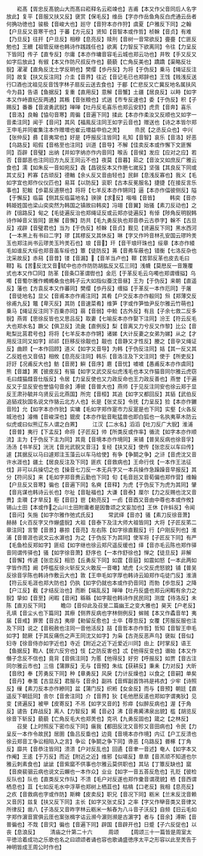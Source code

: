 <!-- { "loadSidebar": true } -->
　　崧髙【胥忠反髙貌山大而髙曰崧释名云崧竦也】吉甫【本又作父音同后人名字放此】复平【音服又扶又反】襃赏【保毛反】维岳【字亦作岳鱼角反白虎通云岳者何捔功徳也】骏极【音峻大也】廵守【音狩本亦作狩】虞夏【户雅反下同】之翰【户旦反又音寒干也】于蕃【方元反】贤知【音智本或作哲】桢榦【音贞】有难【乃旦反】往扞【户旦反】相穆【息亮反】赎刑【音树一音常欲反】亹亹【亡匪反勉也】王纉【祖管反继也韩诗作践践任也】欲离【力智反下欲离同】令往【力呈反下皆同】传子【直专反】尔庸【本亦作墉音容毛云城也郑云功也】井牧【手又反又如字后放此】有俶【本又作防尺叔反作也】藐藐【亡角反美也】蹻蹻【渠略反壮貎】濯濯【直角反沈土学反眀也】樊缨【歩丹反】为将【于伪反】乗马【绳证反注同】故复【扶又反注同】介圭【音界】往近【音记毛已也郑辞也】王饯【贱浅反送行□酒也沈祖见反音饯字林子扇反云送去食也】于郿【亡悲反又亡冀反地名属扶风今为县】告语【鱼据反】复重【直用反】意解【音蟹】土疆【居良反】以畤【如字本又作峙直纪反两通】其粻【音张粮也】式遄【市专反速也】委【于伪反】积【子赐反】番番【音波勇武貎】啴啴【吐丹反毛喜乐也郑云安舒】虎贲【音奔】喜乐【音洛】良翰【恊句音寒】周徧【音遍下同】揉此【本亦作柔汝又反顺也又如字一音柔注同】闻于【音问】其风【福鳯反注同王如字云音也】赠送也【诗之本皆尔郑王申毛并同崔集注本作赠増也崔云増益申伯之羙】
　　烝民【之丞反众也】中兴【张仲反】彞【音夷常也】好是【呼报反注皆同】礼知【音智】哀乐【音洛】好恶【乌路反】昭假【音格至也注同】训道【音导】不解【佳卖反本或作懈下文匪懈同】百辟【音璧】出纳【并如字纳亦作内音同】喉舌【音侯】发应【应对之应】若否【音鄙恶也注同旧方九反王同云不也】夜莫【音暮】茹之【音汝又如庶反广雅云食也】濡【如朱反一音如宛反】毳【昌锐反本又作脃七嵗反】坚强【其良反下同或其丈反】矜寡【古顽反】德輶【余乆反又音由轻也】民鲜【息浅反寡也】我义【毛如字宜也郑作仪仪匹也】易耳【以防反】衮职【古本反冕服名】捷捷【在接反言乐事也】犯軷【歩葛反道祭也】将将【七羊反本亦作锵同】逼【本亦作偪彼侧反】隘【于懈反】临菑【侧其反临菑地名】骙骙【求反】喈喈【音皆】
　　韩奕【音亦韩姫姓国也梁山奕奕然为韩国之镇故曰韩奕】冯翊【音翼】始骚【素刀反动也】之祚【徂路反】甸之【毛徒遍反治也郑绳证反或云郑亦徒遍反】有倬【陟角反明貎韩诗作晫音义皆同】匪解【音懈】防共【毛九勇反执也郑音恭云古恭字】榦不【古旦反】戎辟【音璧君也】当为【于伪反】桢榦【音贞】觐见【贤遍反下同】黑水西河【一本黑上有书曰二字】璆【其樛反又其休反】琳【字又作玪音林孔安国云璆玪羙玉也郑注尚书云璆羙玉玪羙石也】琅【音】玕【音干琅玕珠也】绥章【本亦作緌毛如谁反大绥也郑音虽车绥也】簟【徒防反】茀【音弗车蔽也】错衡【七洛反杂也沈采故反】赤舄【音昔】镂【音漏】【音羊当卢也】鞹【苦郭反革也皮去毛曰鞹】鞃【苦反沈又音轼中也亦作防防胡肱反又苰三同】浅幭【莫厯反一音篾覆式也本又作□同】防革【音条□革谓辔也】金厄【于革反毛云乌噣也郑谓缠搤】乌噣【音蜀尔雅作蠋蠋桑虫也韩子云大如指似蚕沈音昼】王为【于伪反】来朝【直遥反】藩也【方袁反本又作蕃同】樊缨【歩丹反】缠搤【于革反一本作厄同】于屠【音徒地名】显父【音甫本亦作甫注同】其肴【户交反本亦作殽同】炰【郑薄交反徐甫九反】鼈【卑灭反】其防【音速菜肴】维笋【字或作笋恤尹反尔雅云竹萌也】乗马【绳证反注同下百乗亦同】蒻【音弱】中鲙【古外反】有且【子余七救二反多貎】燕胥【思徐反皆也又思吕反】取妻【七喻反本亦作娶下注同】汾王【符云反毛大也郑水名】蹶父【俱卫反】流彘【直例反】梨【音离又力兮反又作黎】比公【音毗梨比莒君号也】将将【七羊反本亦作锵】诸娣【大计反妻之女弟为娣】从之【才用反注同又如字】祁祁【巨移反徐靓也】靓也【音静又才性反】媵之【音孕又绳证反】曲顾【一本作回顾】道义【如字又音导】为韩【于伪反注同】姞【其一反又其乙反姓也又音佶】相攸【息亮反注同】韩乐【音洛注及下文注同】使于【所吏反】訏訏【况甫反大也】鲂【音房】鱮【音序】麀【音忧】噳噳【愚甫反本亦作虞同】熊【音雄】罴【彼皮反】有猫【如字又武交反似虎浅毛也本又作猫音同尔雅云虎窃毛曰虥猫虥音仕版反】令居【力呈反使也又力政反命也王力政反善也】燕誉【于遍反又于显反安也誉恊句音余】溥彼【音普大也】燕师【于见反注同安也徐云郑于显反王肃孙毓并乌贤反云北燕国】所完【音桓】其追【如字又都回反】其貊【武伯反追貊戎狄国名说文作貉云北方人也】长是【张丈反】令抚【力呈反】猃【本亦作玁音险】允【如字本亦作狁】实墉【毛如字郑作寔市力反寔是也下同】实壑【火各反城池也】濬脩【音峻深也】貔皮【本亦作豼音毗猛兽也即白狐也一名执夷草木防云似虎或曰似熊辽东人谓之白罴】
　　江汉【二水名】滔滔【吐刀反广大貎】淮浦【音普】夷行【下孟反】命将【子匠反】帅【所类反或作率】循流【如字本亦作顺流】主为【于伪反下主为同】其竟【音境本亦作境同】来铺【普吴反病也徐音孚】汤汤【书羊反】洸洸【音光武貎又音汪】复经【扶又反】使传【张恋反以车曰传】遽【其据反以马曰遽郑注玉藻云以车马给使】有争【争鬬之争】之浒【音虎沈又音许水涯也】疆土【居良反注及下同】匪疚【音救病也】王命行伐【一本作王法征伐】非可以兵操切之也【操音七刀反一本无兵字又一本兵操作急躁躁音早报反】其分【符问反】来【毛如字郑音赉云勤也下同】旬【毛音廵又音荀偏也郑作营】维翰【户旦反又音寒】徧也【音遍下同】名奭【音释】为虎【于伪反下为虎为其同】肈【音兆谋也韩诗云长也】尔祉【音耻福也】大谦【音泰】厘尔【力之反赐也沈又音赉】圭瓉【才旱反】秬【音巨】鬯【勑亮反】一卣【音酉又音由中尊也本或作攸】锡山土田【本或作之山川土田附庸者是因鲁颂之文妄加也】王休【许蚪反】令闻【音问】矢施【如字尔雅作弛式氏反】
　　常武绎【音亦】骚【素刀反徐音萧】赫赫【火百反字又作爀盛貎】大祖【音泰下及注大师大祖皆同】大将【子匠反笫二章注同】言警【音景】暴掠【音亮】左右陈【如字徐直觐反】行【户刚反列也】淮浦【音普涯也说文云水濵也】为之【于伪反下为其同】使军将【子匠反下同】有严【毛鱼检反郑如字】匪绍【如字继也徐云郑尺遥反缓也】绎【音亦毛云陈也郑作驿音同谓传驿也】骚【如字徐音萧】舒序也【一本作舒徐也】惮之【徒旦反】非解【音懈】传遽【张恋反】相恐【丘勇反下同】如霆【音庭】如震如怒【一本此两如字皆作而】阚【呼槛反徐火斩反又火敢反一音噉】虓虎【火交反虎怒貌】铺【普吴反徐音孚陈也韩诗作敷云大也】敦【王申毛如字厚也韩诗云廹郑作屯徒门反】淮濆【符云反毛涯也郑大防也】仍执【如字仍就也本或作扔音同】而勃【歩忽反】之降【户江反】截【才结反治也】而断【端乱反】啴啴【吐丹反盛也郑云闲睱有余力之貎】挚如【音至】闲暇【音闲】緜緜【如字靓也韩诗作民民同】测度【待洛反】未陈【直刃反下同】
　　瞻卬【音仰此及召旻二篇幽王之变大雅也】昊天【户老反】孔填【音尘乆也下篇同】其瘵【侧界反病也字林侧例反】蛑贼【本又作蟊音牟】夷届【音戒】罪罟【音古】夷瘳【勑留反愈也】士卒【尊忽反】女覆【芳服反服也注及下同】说之【音税赦也注同一音他活反】喆【音哲本亦作哲】哲知【音智王申毛如字】懿厥【于其反痛伤之声王同沈又如字】为枭【古尧反恶声鸟】襃姒【音似】妇寺【徐音侍亦如字近也】寺近【附近之近下近爱近川同】由上【时掌反】语王【鱼据反】鞫人【居六反穷也】忮【之防反害也】忒【他得反变也】谮始【本又作僭子念反不信也】竟背【音佩注同】为慝【他得反】好穷【呼报反】如贾【音古注同尔雅云市也】三倍【蒲罪反】无与【音预】朱纮【获耕反】秉耒【力对反】大昕【音欣】奉【芳勇反下同】种【章勇反】风戾【力计反燥也】以食之【音嗣】单矣【音丹】奉茧【古显反】君服与【音余】副祎【音辉副首饰祎是袆衣】少牢【诗照反】缫【素刀反本亦作縿同】盆【蒲门反】织絍【女金反】而与【音预】朝廷【直遥反下朝廷同】舎尔【音舍注同】介【音界】狄【毛他厯反逺也郑如字谓夷狄】见变【贤遍反】被甲【皮寄反】不吊【如字又音的】殄瘁【似醉反病也】渥【于角反】谴告【弃战反】离人【力智反】觱【音必】沸【音弗觱沸泉出貌】槛【胡览反徐音下斩反】藐藐【亡角反毛大也郑羙也】克巩【九勇反固也】箴之【之林反】
　　召旻【上时照反下密巾反下同】瘨我【都田反沈又音殄又音田病也】令民【力呈反一本作令故民】居圉【鱼吕反埀也】边竟【音境本亦作境】内讧【户工反溃也徐云郑音工争讼相陷入之言】争讼【争鬬之争下同】谗恶【乌路反】昬椓【丁角反】靡共【音恭注皆同】溃溃【户对反乱也】回遹【音聿一音述】奄人【如字本又作阉】王逺【于万反】而近【附近之近】维邪【似嗟反】臯臯【音羔顽不知道也尔雅云刺素食也】訿訿【音紫窳不供事也尔雅云莫供职也】其玷【丁簟反缺也】窳【音庾裴骃云病也说文云嬾也一本作众】业业【如字一音五荅反危也】孔贬【彼检反队也】队也【直类反又作队】不溃【毛户对反遂也郑作彚音谓荗貌】栖【音西谓栖息也】苴【七如反毛水中浮草也郑树上栖苴也】枯槁【口老反】我相【息亮反】之疚【音救病也字或作防】斯粺【皮卖反】职兄【音况下同】粝米【兰末反沈音赖又音厉】兹复【扶又反下同】主长【如字又张丈反】之率【字又作卛音类又音律又所律反】凿八【子洛反又音昨字林云粝米一斛舂为八斗音子沃反】自频【旧云毛如字郑作濵音賔俱云厓也案张楫字诂云濒今濵则濒是古濵字】者与【音余】溥斯【音普徧也】不烖【音灾】徧也【音遍下同】辟国【音辟开也】日蹙【子六反促也】以丧【息浪反】
　　清庙之什第二十六　　　周颂
　　【周颂三十一篇皆是周室太平徳洽着成功之乐歌也名之曰颂颂者诵也容也歌诵盛徳序太平之形容以此至羙告于神明皆成王周公时作也】
